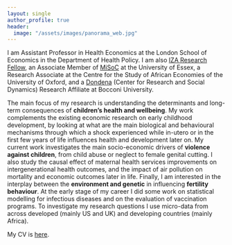 ```yaml
---
layout: single
author_profile: true
header:
  image: "/assets/images/panorama_web.jpg"
---
```


I am Assistant Professor in Health Economics at the London School of Economics in the Department of Health Policy. I am also [IZA Research Fellow](https://www.iza.org/people/fellows/6099/elisabetta-de-cao), an Associate Member of [MiSoC](https://www.iser.essex.ac.uk/misoc) at the University of Essex, a Research Associate at the Centre for the Study of African Economies of the University of Oxford, and a [Dondena](http://www.dondena.unibocconi.it) (Center for Research and Social Dynamics) Research Affiliate at Bocconi University.

The main focus of my research is understanding the determinants and long-term consequences of **children’s health and wellbeing**. My work complements the existing economic research on early childhood development, by looking at what are the main biological and behavioural mechanisms through which a shock experienced while in-utero or in the first few years of life influences health and development later on. My current work investigates the main socio-economic drivers of **violence against children**, from child abuse or neglect to female genital cutting. I also study the causal effect of maternal health services improvements on intergenerational health outcomes, and the impact of air pollution on mortality and economic outcomes later in life. Finally, I am interested in the interplay between the **environment and genetic** in influencing **fertility behaviour**. At the early stage of my career I did some work on statistical modelling for infectious diseases and on the evaluation of vaccination programs. To investigate my research questions I use micro-data from across developed (mainly US and UK) and developing countries (mainly Africa).

My CV is [here](https://www.dropbox.com/s/8gqngosrcbtwxsw/CV_DeCaoOCT20.pdf?dl=0).


